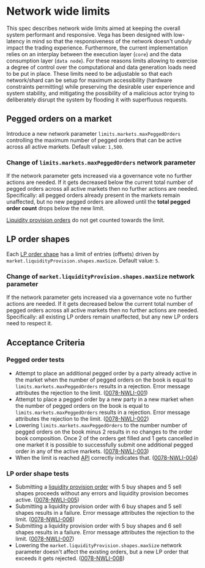# Network wide limits

This spec describes network wide limits aimed at keeping the overall system performant and responsive.
Vega has been designed with low-latency in mind so that the responsiveness of the network doesn't unduly impact the trading experience. Furthermore, the current implementation relies on an interplay between the execution layer (`core`) and the data consumption layer (`data node`). For these reasons limits allowing to exercise a degree of control over the computational and data generation loads need to be put in place. These limits need to be adjustable so that each network/shard can be setup for maximum accessibility (hardware constraints permitting) while preserving the desirable user experience and system stability, and mitigating the possibility of a malicious actor trying to deliberately disrupt the system by flooding it with superfluous requests.

## Pegged orders on a market

Introduce a new network parameter `limits.markets.maxPeggedOrders` controlling the maximum number of pegged orders that can be active across all active markets.
Default value: `1,500`.

### Change of `limits.markets.maxPeggedOrders` network parameter

If the network parameter gets increased via a governance vote no further actions are needed.
If it gets decreased below the current total number of pegged orders across all active markets then no further actions are needed. Specifically: all pegged orders already present in the markets remain unaffected, but no new pegged orders are allowed until the **total pegged order count** drops below the new limit.

[Liquidity provision orders](./0038-OLIQ-liquidity_provision_order_type.md) do not get counted towards the limit.

## LP order shapes

Each [LP order shape](./0038-OLIQ-liquidity_provision_order_type.md#how-they-are-submitted) has a limit of entries (offsets) driven by `market.liquidityProvision.shapes.maxSize`.
Default value: `5`.

### Change of `market.liquidityProvision.shapes.maxSize` network parameter

If the network parameter gets increased via a governance vote no further actions are needed.
If it gets decreased below the current total number of pegged orders across all active markets then no further actions are needed. Specifically: all existing LP orders remain unaffected, but any new LP orders need to respect it.

## Acceptance Criteria

### Pegged order tests

* Attempt to place an additional pegged order by a party already active in the market when the number of pegged orders on the book is equal to `limits.markets.maxPeggedOrders` results in a rejection. Error message attributes the rejection to the limit. (<a name="0078-NWLI-001" href="#0078-NWLI-001">0078-NWLI-001</a>)
* Attempt to place a pegged order by a new party in a new market when the number of pegged orders on the book is equal to `limits.markets.maxPeggedOrders` results in a rejection. Error message attributes the rejection to the limit. (<a name="0078-NWLI-002" href="#0078-NWLI-002">0078-NWLI-002</a>)
* Lowering `limits.markets.maxPeggedOrders` to the number number of pegged orders on the book minus 2 results in no changes to the order book composition. Once 2 of the orders get filled and 1 gets cancelled in one market it is possible to successfully submit one additional pegged order in any of the active markets. (<a name="0078-NWLI-003" href="#0078-NWLI-003">0078-NWLI-003</a>)
* When the limit is reached [API](./0020-APIS-core_api.md#network-wide-limits) correctly indicates that. (<a name="0078-NWLI-004" href="#0078-NWLI-004">0078-NWLI-004</a>)

### LP order shape tests

* Submitting a [liquidity provision order](./0038-OLIQ-liquidity_provision_order_type.md) with 5 buy shapes and 5 sell shapes proceeds without any errors and liquidity provision becomes active. (<a name="0078-NWLI-005" href="#0078-NWLI-005">0078-NWLI-005</a>)
* Submitting a liquidity provision order with 6 buy shapes and 5 sell shapes results in a failure. Error message attributes the rejection to the limit. (<a name="0078-NWLI-006" href="#0078-NWLI-006">0078-NWLI-006</a>)
* Submitting a liquidity provision order with 5 buy shapes and 6 sell shapes results in a failure. Error message attributes the rejection to the limit. (<a name="0078-NWLI-007" href="#0078-NWLI-007">0078-NWLI-007</a>)
* Lowering the `market.liquidityProvision.shapes.maxSize` network parameter doesn't affect the existing orders, but a new LP order that exceeds it gets rejected. (<a name="0078-NWLI-008" href="#0078-NWLI-008">0078-NWLI-008</a>)
